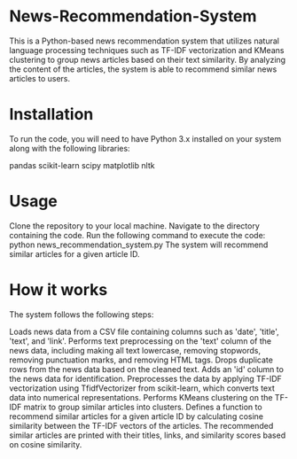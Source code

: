 # News-Recommendation-System
This is a Python-based news recommendation system that utilizes natural language processing techniques such as TF-IDF vectorization and KMeans clustering to group news articles based on their text similarity. By analyzing the content of the articles, the system is able to recommend similar news articles to users.

# Installation
To run the code, you will need to have Python 3.x installed on your system along with the following libraries:

pandas
scikit-learn
scipy
matplotlib
nltk

# Usage
Clone the repository to your local machine.
Navigate to the directory containing the code.
Run the following command to execute the code:
python news_recommendation_system.py
The system will recommend similar articles for a given article ID.

# How it works
The system follows the following steps:

Loads news data from a CSV file containing columns such as 'date', 'title', 'text', and 'link'.
Performs text preprocessing on the 'text' column of the news data, including making all text lowercase, removing stopwords, removing punctuation marks, and removing HTML tags.
Drops duplicate rows from the news data based on the cleaned text.
Adds an 'id' column to the news data for identification.
Preprocesses the data by applying TF-IDF vectorization using TfidfVectorizer from scikit-learn, which converts text data into numerical representations.
Performs KMeans clustering on the TF-IDF matrix to group similar articles into clusters.
Defines a function to recommend similar articles for a given article ID by calculating cosine similarity between the TF-IDF vectors of the articles.
The recommended similar articles are printed with their titles, links, and similarity scores based on cosine similarity.
